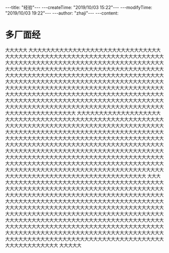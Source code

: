 ---title: "经验"---
---createTime: "2019/10/03 15:22"---
---modifyTime: "2019/10/03 19:22"---
---author: "zhaji"---
---content:

# 多厂面经

大大大大大
大大大大大大大大大大大大大大大大大大大大大大大大大大大大大大大大大大大大大大大大大大大大大大大大大大大大大大大大大大大大大大大大大大大大大大大大大大大大大大大大大大大大大大大大大大大大大大大大大大大大大大大大大大大大大大大大大大大大大大大大大大大大大大大大大大大大大大大大大大大大大大大大大大大大大大大大大大大大大大大大大大大大大大大大大大大大大大大大大大大大大大大大大大大大大大大大大大大大大大大大大大大大大大大大大大大大大大大大大大大大大大大大大大大大大大大大大大大大大大大大大大大大大大大大大大大大大大大大大大大大大大大大大大大大大大大大大大大大大大大大大大大大大大大大大大大大大大大大大大大大大大大大大大大大大大大大大大大大大大大大大大大大大大大大大大大大大大大大大大大大大大大大大大大大大大大大大大大大大大大大大大大大大大大大大大
        大大大大大大大大大大大大大大大大大大大大大大大大大大大大大大大大大大大大大大大大大大大大大大大大大大大大大大大大大大大大大大大大大大大大大大大大大大大大大大大大大大大大大大大大大大大大大大大大大大大大大大大大大大大大大大大大大大大大大大大大大大大大大大大大大大大大大大大大大大大大大大大大大大大大大大大大大大大大大大大大大大大大大大大大大大大大大大大大大大大大大大大大大大大大大大大大大大大大大大大大大大大大大大大大大大大大大大大大大大大大大大大大大大大大大大大大大大大大大大大大大大大大大大大大大大大大大大大大大大大大大大大大大大大大大大大大大大大大大大大大大大大大大大大大大大大大大大大大大大大大大大大大大大大大大大大大大大大大大大大大大大大大大大大大大大大大大大大大大大大大大大大大大大大大大大大大大大大大大大大大大大大大大大大大大大大大大大大
        大大大大大大大大大大大大大大大大大大大大大大大大大大大大大大大大大大大大大大大大大大大大大大大大大大大大大大大大大大大大大大大大大大大大大大大大大大大大大大大大大大大大大大大大大大大大大大大大大大大大大大大大大大大大大大大大大大大大大大大大大大大大大大大大大大大大大大大大大大大大大大大大大大大大大大大大大大大大大大大大大大大大大大大大大大大大大大大大大大大大大大大大大大大大大大大大大大大大大大大大大大大大大大大大大大大大大大大大大大大大大大大大大大大大大大大大大大大大大大大大大大大大大大大大大大大大大大大大大大大大大大大大大大大大大大大大大大大大大大大大大大大大大大大大大大大大大大大大大大大大大大大大大大大大大大大大大大大大大大大大大大大大大大大大大大大大大大大大大大大大大大大大大大大大大大大大大大大大大大大大大大大大大大大大大大大大大大大
        大大大大大